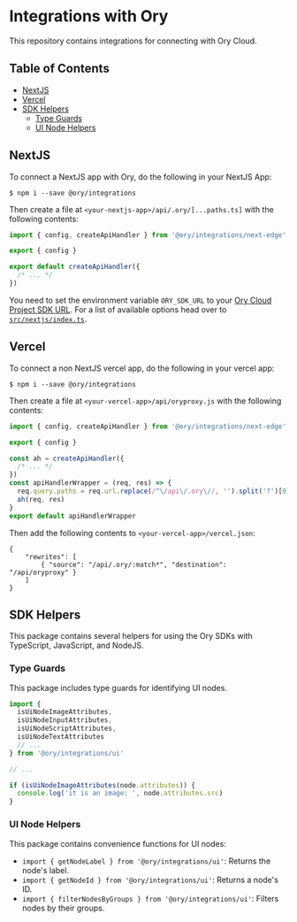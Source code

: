 # Integrations with Ory

This repository contains integrations for connecting with Ory Cloud.

## Table of Contents

<!-- START doctoc generated TOC please keep comment here to allow auto update -->
<!-- DON'T EDIT THIS SECTION, INSTEAD RE-RUN doctoc TO UPDATE -->

- [NextJS](#nextjs)
- [Vercel](#vercel)
- [SDK Helpers](#sdk-helpers)
  - [Type Guards](#type-guards)
  - [UI Node Helpers](#ui-node-helpers)

<!-- END doctoc generated TOC please keep comment here to allow auto update -->

## NextJS

To connect a NextJS app with Ory, do the following in your NextJS App:

```
$ npm i --save @ory/integrations
```

Then create a file at `<your-nextjs-app>/api/.ory/[...paths.ts]` with the
following contents:

```typescript
import { config, createApiHandler } from '@ory/integrations/next-edge'

export { config }

export default createApiHandler({
  /* ... */
})
```

You need to set the environment variable `ORY_SDK_URL` to your
[Ory Cloud Project SDK URL](https://www.ory.sh/docs/concepts/services-api). For
a list of available options head over to
[`src/nextjs/index.ts`](src/next-edge/index.ts).

## Vercel

To connect a non NextJS vercel app, do the following in your vercel app:

```
$ npm i --save @ory/integrations
```

Then create a file at `<your-vercel-app>/api/oryproxy.js` with the following
contents:

```javascript
import { config, createApiHandler } from '@ory/integrations/next-edge'

export { config }

const ah = createApiHandler({
  /* ... */
})
const apiHandlerWrapper = (req, res) => {
  req.query.paths = req.url.replace(/^\/api\/.ory\//, '').split('?')[0]
  ah(req, res)
}
export default apiHandlerWrapper
```

Then add the following contents to `<your-vercel-app>/vercel.json`:

```
{
    "rewrites": [
        { "source": "/api/.ory/:match*", "destination": "/api/oryproxy" }
    ]
}
```

## SDK Helpers

This package contains several helpers for using the Ory SDKs with TypeScript,
JavaScript, and NodeJS.

### Type Guards

This package includes type guards for identifying UI nodes.

```ts
import {
  isUiNodeImageAttributes,
  isUiNodeInputAttributes,
  isUiNodeScriptAttributes,
  isUiNodeTextAttributes
  // ...
} from '@ory/integrations/ui'

// ...

if (isUiNodeImageAttributes(node.attributes)) {
  console.log('it is an image: ', node.attributes.src)
}
```

### UI Node Helpers

This package contains convenience functions for UI nodes:

- `import { getNodeLabel } from '@ory/integrations/ui'`: Returns the node's
  label.
- `import { getNodeId } from '@ory/integrations/ui'`: Returns a node's ID.
- `import { filterNodesByGroups } from '@ory/integrations/ui'`: Filters nodes by
  their groups.
